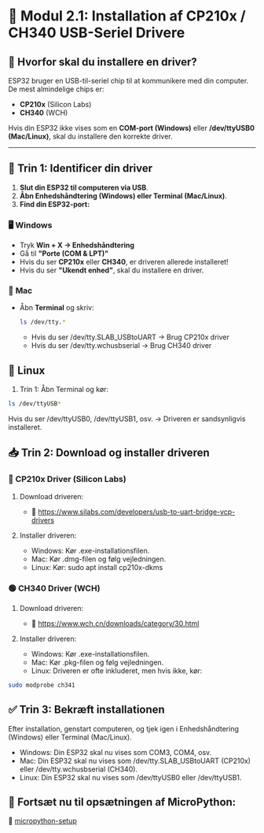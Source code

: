 # 🔌 Modul 2.1: Installation af CP210x / CH340 USB-Seriel Drivere

## 📌 **Hvorfor skal du installere en driver?**
ESP32 bruger en USB-til-seriel chip til at kommunikere med din computer. De mest almindelige chips er:

- **CP210x** (Silicon Labs)  
- **CH340** (WCH)  

Hvis din ESP32 ikke vises som en **COM-port (Windows)** eller **/dev/ttyUSB0 (Mac/Linux)**, skal du installere den korrekte driver.

---

## 💾 **Trin 1: Identificer din driver**
1. **Slut din ESP32 til computeren via USB**.  
2. **Åbn Enhedshåndtering (Windows) eller Terminal (Mac/Linux)**.  
3. **Find din ESP32-port:**  

### 🖥️ **Windows**
- Tryk **Win + X → Enhedshåndtering**  
- Gå til **"Porte (COM & LPT)"**  
- Hvis du ser **CP210x** eller **CH340**, er driveren allerede installeret!  
- Hvis du ser **"Ukendt enhed"**, skal du installere en driver.

### 🍏 **Mac**
- Åbn **Terminal** og skriv:
  ```bash
  ls /dev/tty.*
  ```

  - Hvis du ser /dev/tty.SLAB_USBtoUART → Brug CP210x driver
  - Hvis du ser /dev/tty.wchusbserial → Brug CH340 driver

## 🐧 Linux
1. Trin 1: Åbn Terminal og kør:
```bash
ls /dev/ttyUSB*
```
Hvis du ser /dev/ttyUSB0, /dev/ttyUSB1, osv. → Driveren er sandsynligvis installeret.

## 📥 Trin 2: Download og installer driveren
### 🔵 CP210x Driver (Silicon Labs)
1. Download driveren:
    - 🔗 https://www.silabs.com/developers/usb-to-uart-bridge-vcp-drivers

2. Installer driveren:
    - Windows: Kør .exe-installationsfilen.
    - Mac: Kør .dmg-filen og følg vejledningen.
    - Linux: Kør: sudo apt install cp210x-dkms

### 🟢 CH340 Driver (WCH)
1. Download driveren:
    - 🔗 https://www.wch.cn/downloads/category/30.html

2. Installer driveren:
    - Windows: Kør .exe-installationsfilen.
    - Mac: Kør .pkg-filen og følg vejledningen.
    - Linux: Driveren er ofte inkluderet, men hvis ikke, kør:

```bash
sudo modprobe ch341
```

## ✅ Trin 3: Bekræft installationen
Efter installation, genstart computeren, og tjek igen i Enhedshåndtering (Windows) eller Terminal (Mac/Linux).
- Windows: Din ESP32 skal nu vises som COM3, COM4, osv.
- Mac: Din ESP32 skal nu vises som /dev/tty.SLAB_USBtoUART (CP210x) eller /dev/tty.wchusbserial (CH340).
- Linux: Din ESP32 skal nu vises som /dev/ttyUSB0 eller /dev/ttyUSB1.

## 🔗 Fortsæt nu til opsætningen af MicroPython:
📄 [micropython-setup](03-micropython-setup.md)
